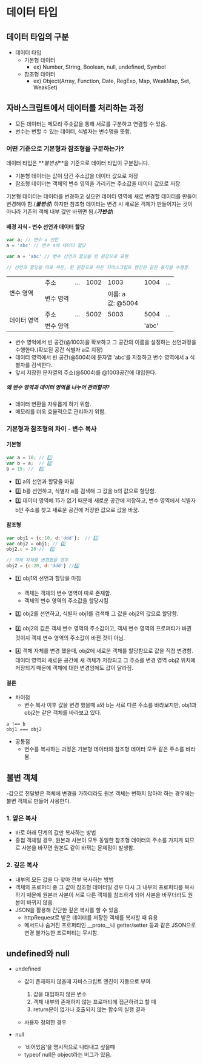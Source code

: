 # 데이터 타입

## 데이터 타입의 구분

- 데이터 타입
  - 기본형 데이터
    - ex) Number, String, Boolean, null, undefined, Symbol
  - 참조형 데이터
    - ex) Object(Array, Function, Date, RegExp, Map, WeakMap, Set, WeakSet)

## 자바스크립트에서 데이터를 처리하는 과정

- 모든 데이터는 메모리 주솟값을 통해 서로를 구분하고 연결할 수 있음.
- 변수는 변할 수 있는 데이터, 식별자는 변수명을 뜻함.

### 어떤 기준으로 기본형과 참조형을 구분하는가?

데이터 타입은 **_불변성_**을 기준으로 데이터 타입이 구분됩니다.

- 기본형 데이터는 값이 담긴 주소값을 데이터 값으로 저장
- 참조형 데이터는 객체의 변수 영역을 가리키는 주소값을 데이터 값으로 저장

기본형 데이터는 데이터를 변경하고 싶으면 데이터 영역에 새로 변경할 데이터를 만들어 변경해야 함.(***불변성***) 하지만 참조형 데이터는 변경 시 새로운 객체가 만들어지는 것이 아니라 기존의 객체 내부 값만 바뀌면 됨.(***가변성***)

#### 배경 지식 - 변수 선언과 데이터 할당
```js
var a; // 변수 a 선언
a = 'abc' // 변수 a에 데이터 할당

var a = 'abc' // 변수 선언과 할당을 한 문장으로 표현

// 선언과 할당을 따로 하든, 한 문장으로 하든 자바스크립트 엔진은 같은 동작을 수행함.
```

<table>
  <tr>
    <td rowspan="2">변수 영역</td>
    <td>주소</td>
    <td>...</td>
    <td>1002</td>
    <td>1003</td>
    <td>1004</td>
    <td>...</td>
  </tr>
  <tr>
    <td >변수 영역</td>
    <td ></td>
    <td ></td>
    <td >이름:  a </br> 값: @5004</td>
    <td ></td>
    <td ></td>
  </tr>
  <tr>
    <td rowspan="2">데이터 영역</td>
      <td>주소</td>
         <td>...</td>
    <td>5002</td>
    <td>5003</td>
    <td>5004</td>
    <td>...</td>
  </tr>
    <tr>
    <td >변수 영역</td>
     <td ></td>
    <td ></td>
    <td ></td>
    <td >'abc'</td>
    <td ></td>
  </tr>
</table>

- 변수 영억에서 빈 공간(@1003)을 확보하고 그 공간의 이름을 설정하는 선언과정을 수행한다.(확보된 공간 식별자 a로 지정)
- 데이터 영역에서 빈 공간(@5004)에 문자열 'abc'를 지정하고 변수 영역에서 a 식별자를 검색한다.
- 앞서 저장한 문자열의 주소(@5004)를 @1003공간에 대입한다.

##### 왜 변수 영역과 데이터 영역을 나누어 관리할까?
- 데이터 변환을 자유롭게 하기 위함.
- 메모리를 더욱 효율적으로 관리하기 위함.


### 기본형과 참조형의 차이 - 변수 복사

#### 기본형

```js
var a = 10; // 1️⃣
var b = a;  // 2️⃣
b = 15; //  3️⃣
```

- :one: a의 선언과 할당을 마침
- :two: b를 선언하고, 식별자 a를 검색해 그 값을 b의 값으로 할당함.
- :three: 데이터 영역에 15가 없기 때문에 새로운 공간에 저장하고, 변수 영역에서 식별자 b인 주소를 찾고 새로운 공간에 저장한 값으로 값을 바꿈.

#### 참조형

```js
var obj1 = {c:10, d:'ddd'};  // 1️⃣
var obj2 = obj1; // 2️⃣
obj2.c = 20 //  3️⃣

// 객체 자체를 변경했을 경우
obj2 = {c:20, d:'ddd'} //4️⃣
```

- :one: obj1의 선언과 할당을 마침
  - 객체는 객체의 변수 영역이 따로 존재함.
  - 객체의 변수 영역의 주소값을 할당시킴
- :two: obj2를 선언하고, 식별자 obj1를 검색해 그 값을 obj2의 값으로 할당함.
- :three: obj2의 값은 객체 변수 영역의 주소값이고, 객체 변수 영역의 프로퍼티가 바뀐 것이지 객체 변수 영역의 주소값이 바뀐 것이 아님.

- :four: 객체 자체를 변경 했을때, obj2에 새로운 객체를 할당함으로 값을 직접 변경함. 데이터 영역의 새로운 공간에 새 객체가 저장되고 그 주소를 변경 영역 obj2 위치에 저장되기 때문에 객체에 대한 변경임에도 값이 달라짐.

#### 결론

- 차이점
  - 변수 복사 이후 값을 변경 했을때 a와 b는 서로 다른 주소를 바라보지만, obj1과 obj2는 같은 객체를 바라보고 있다.

```
a !== b
obj1 === obj2
```

- 공통점
  - 변수를 복사하는 과정은 기본형 데이터와 참조형 데이터 모두 같은 주소를 바라봄.

## 불변 객체
-값으로 전달받은 객체에 변경을 가하더라도 원본 객체는 변하지 않아야 하는 경우에는 불변 객체로 만들어 사용한다.

### 1. 얕은 복사
- 바로 아래 단계의 값만 복사하는 방법
- 중첩 객체일 경우, 원본과 사본이 모두 동일한 참조형 데이터의 주소를 가지게 되므로 사본을 바꾸면 원본도 같이 바뀌는 문제점이 발생함.

### 2. 깊은 복사
- 내부의 모든 값을 다 찾아 전부 복사하는 방법
- 객체의 프로퍼티 중 그 값이 참조형 데이터일 경우 다시 그 내부의 프로퍼티를 복사하기 때문에 원본과 사본이 서로 다른 객체를 참조하게 되어 사본을 바꾸더라도 원본이 바뀌지 않음.
- JSON을 활용해 간단한 깊은 복사를 할 수 있음.
  - httpRequest로 받은 데이터를 저장한 객체를 복사할 때 유용
  - 메서드나 숨겨진 프로퍼티인 __proto__나 getter/setter 등과 같은 JSON으로 변경 불가능한 프로퍼티는 무시함.

## undefined와 null
- undefined
  - 값이 존재하지 않을때 자바스크립트 엔진이 자동으로 부여
    1. 값을 대입하지 않은 변수
    2. 객체 내부의 존재하지 않는 프로퍼티에 접근하려고 할 때
    3. return문이 없가나 호출되지 않는 함수의 실행 결과

  - 사용자 정의한 경우

- null
  - '비어있음'을 명시적으로 나타내고 싶을때
  - typeof null은 object라는 버그가 있음.
  